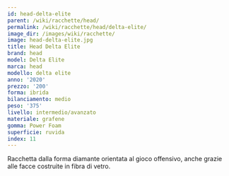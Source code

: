 ```yaml
---
id: head-delta-elite
parent: /wiki/racchette/head/
permalink: /wiki/racchette/head/delta-elite/
image_dir: /images/wiki/racchette/
image: head-delta-elite.jpg
title: Head Delta Elite
brand: head
model: Delta Elite
marca: head
modello: delta elite
anno: '2020'
prezzo: '200'
forma: ibrida
bilanciamento: medio
peso: '375'
livello: intermedio/avanzato
materiale: grafene
gomma: Power Foam
superficie: ruvida
index: 11
---
```

Racchetta dalla forma diamante orientata al gioco offensivo, anche grazie alle facce costruite in fibra di vetro.